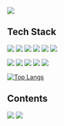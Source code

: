 <img src="https://capsule-render.vercel.app/api?type=waving&color=auto&height=150&text=Hyunwoo's Github&section=header" />

## Tech Stack

<img src="https://img.shields.io/badge/Python-3766AB?style=flat-square&logo=Python&logoColor=white"/></a>
<img src="https://img.shields.io/badge/C-A8B9CC?style=flat-square&logo=c&logoColor=white"/>
<img src="https://img.shields.io/badge/Java-728E9B?style=flat-square&logo=javas&logoColor=white"/>
<img src="https://img.shields.io/badge/Html5-E34F26?style=flat-square&logo=html5&logoColor=white"/>
<img src="https://img.shields.io/badge/Javascript-F7DF1E?style=flat-square&logo=javascript&logoColor=white"/>
<img src="https://img.shields.io/badge/Css-663399?style=flat-square&logo=css&logoColor=white"/>

<img src="https://img.shields.io/badge/Mysql-4479A1?style=flat-square&logo=mysql&logoColor=white"/></a>
<img src="https://img.shields.io/badge/AWS-232F3E?style=flat-square&logo=amazonwebservices&logoColor=white"/>
<img src="https://img.shields.io/badge/Mariadb-003545?style=flat-square&logo=mariadb&logoColor=white"/>
<img src="https://img.shields.io/badge/Linux-FCC624?style=flat-square&logo=linux&logoColor=white"/>
<img src="https://img.shields.io/badge/Pandas-150458?style=flat-square&logo=pandas&logoColor=white"/>

[![Top Langs](https://github-readme-stats.vercel.app/api/top-langs/?username=hyunuda)](https://github.com/anuraghazra/github-readme-stats)

## Contents
<img src="https://img.shields.io/badge/Naver-03C75A?style=flat-square&logo=naver&logoColor=white"/></a>
<img src="https://img.shields.io/badge/Gmail-EA4335?style=flat-square&logo=gmail&logoColor=white"/>

 
  
 

